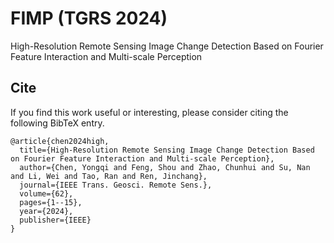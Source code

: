 # FIMP (TGRS 2024)
High-Resolution Remote Sensing Image Change Detection Based on Fourier Feature Interaction and Multi-scale Perception 

## Cite
If you find this work useful or interesting, please consider citing the following BibTeX entry.

```
@article{chen2024high,
  title={High-Resolution Remote Sensing Image Change Detection Based on Fourier Feature Interaction and Multi-scale Perception},
  author={Chen, Yongqi and Feng, Shou and Zhao, Chunhui and Su, Nan and Li, Wei and Tao, Ran and Ren, Jinchang},
  journal={IEEE Trans. Geosci. Remote Sens.},
  volume={62},
  pages={1--15},
  year={2024},
  publisher={IEEE}
}
```
